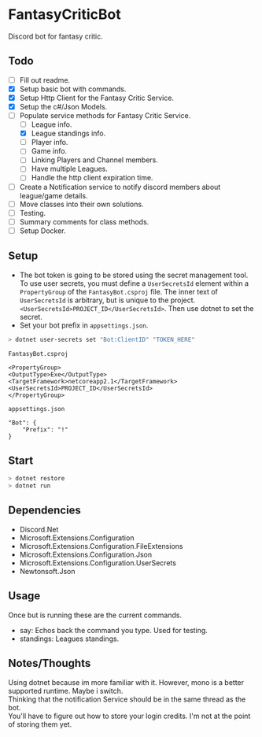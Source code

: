 # FantasyCriticBot
Discord bot for fantasy critic.

## Todo
- [ ] Fill out readme.
- [x] Setup basic bot with commands.
- [x] Setup Http Client for the Fantasy Critic Service.
- [x] Setup the c#/Json Models.
- [ ] Populate service methods for Fantasy Critic Service.
    - [ ] League info.
    - [x] League standings info.
    - [ ] Player info.
    - [ ] Game info.
    - [ ] Linking Players and Channel members.
	- [ ] Have multiple Leagues.
	- [ ] Handle the http client expiration time.
- [ ] Create a Notification service to notify discord members about league/game details.
- [ ] Move classes into their own solutions.
- [ ] Testing.
- [ ] Summary comments for class methods.
- [ ] Setup Docker.

## Setup
- The bot token is going to be stored using the secret management tool. To use user secrets, you must define a `UserSecretsId` element within a `PropertyGroup` of the `FantasyBot.csproj` file. The inner text of `UserSecretsId` is arbitrary, but is unique to the project.`<UserSecretsId>PROJECT_ID</UserSecretsId>`. Then use dotnet to set the secret.
- Set your bot prefix in `appsettings.json`.
```sh
> dotnet user-secrets set "Bot:ClientID" "TOKEN_HERE"
```

`FantasyBot.csproj`   
```
<PropertyGroup>
<OutputType>Exe</OutputType>
<TargetFramework>netcoreapp2.1</TargetFramework>
<UserSecretsId>PROJECT_ID</UserSecretsId>
</PropertyGroup>
```

`appsettings.json`   
```
"Bot": {
    "Prefix": "!"
}
```

## Start
```sh
> dotnet restore
> dotnet run
```

## Dependencies
- Discord.Net
- Microsoft.Extensions.Configuration
- Microsoft.Extensions.Configuration.FileExtensions
- Microsoft.Extensions.Configuration.Json
- Microsoft.Extensions.Configuration.UserSecrets
- Newtonsoft.Json

## Usage
Once but is running these are the current commands.  
- say: Echos back the command you type. Used for testing.
- standings: Leagues standings.

## Notes/Thoughts 
Using dotnet because im more familiar with it. However, mono is a better supported runtime. Maybe i switch.  
Thinking that the notification Service should be in the same thread as the bot.  
You'll have to figure out how to store
your login credits. I'm not at the point of storing them yet. 
